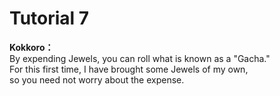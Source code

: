 # Tutorial 7

  
**Kokkoro：**  
By expending Jewels, you can roll what is known as a \"Gacha.\"  
For this first time, I have brought some Jewels of my own,  
so you need not worry about the expense.  
